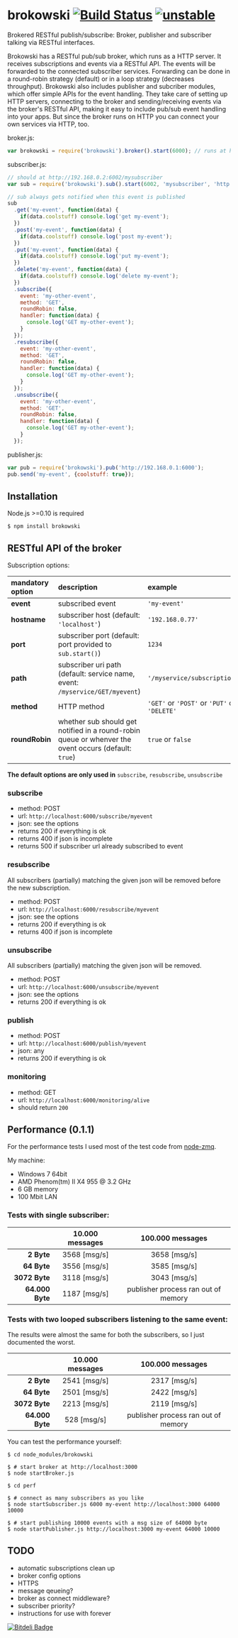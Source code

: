 brokowski [![Build Status](https://secure.travis-ci.org/Horsed/brokowski.png)](http://travis-ci.org/Horsed/brokowski) [![unstable](http://hughsk.github.io/stability-badges/dist/unstable.svg)](http://github.com/hughsk/stability-badges)
===========
 
Brokered RESTful publish/subscribe: Broker, publisher and subscriber talking via RESTful interfaces.

Brokowski has a RESTful pub/sub broker, which runs as a HTTP server. It receives subscriptions and events via a RESTful API. The events will be forwarded to the connected subscriber services. Forwarding can be done in a round-robin strategy (default) or in a loop strategy (decreases throughput).
Brokowski also includes publisher and subcriber modules, which offer simple APIs for the event handling. They take care of setting up HTTP servers, connecting to the broker and sending/receiving events via the broker's RESTful API, making it easy to include pub/sub event handling into your apps. But since the broker runs on HTTP you can connect your own services via HTTP, too.

broker.js:
```js
var brokowski = require('brokowski').broker().start(6000); // runs at http://192.168.0.1:6000
```

subscriber.js:
```js
// should at http://192.168.0.2:6002/mysubscriber
var sub = require('brokowski').sub().start(6002, 'mysubscriber', 'http://192.168.0.1:6000');

// sub always gets notified when this event is published
sub
  .get('my-event', function(data) {
    if(data.coolstuff) console.log('get my-event');
  })
  .post('my-event', function(data) {
    if(data.coolstuff) console.log('post my-event');
  })
  .put('my-event', function(data) {
    if(data.coolstuff) console.log('put my-event');
  })
  .delete('my-event', function(data) {
    if(data.coolstuff) console.log('delete my-event');
  })
  .subscribe({
    event: 'my-other-event',
    method: 'GET',
    roundRobin: false,
    handler: function(data) {
      console.log('GET my-other-event');
    }
  });
  .resubscribe({
    event: 'my-other-event',
    method: 'GET',
    roundRobin: false,
    handler: function(data) {
      console.log('GET my-other-event');
    }
  });
  .unsubscribe({
    event: 'my-other-event',
    method: 'GET',
    roundRobin: false,
    handler: function(data) {
      console.log('GET my-other-event');
    }
  });
```

publisher.js:
```js
var pub = require('brokowski').pub('http://192.168.0.1:6000');
pub.send('my-event', {coolstuff: true});
```

## Installation

  Node.js >=0.10 is required

    $ npm install brokowski

## RESTful API of the broker

  Subscription options:
  
| mandatory option | description                                                                                              | example                                                      |
| :--------------- | :------------------------------------------------------------------------------------------------------- | :----------------------------------------------------------- |
| **event**        | subscribed event                                                                                         | ```'my-event'```                                             |
| **hostname**     | subscriber host (default: ```'localhost'```)                                                             | ```'192.168.0.77'```                                         |
| **port**         | subscriber port (default: port provided to ```sub.start()```)                                            | ```1234```                                                   |
| **path**         | subscriber uri path (default: service name, event: ```/myservice/GET/myevent```)                         | ```'/myservice/subscriptions'```                             |
| **method**       | HTTP method                                                                                              | ```'GET'``` or ```'POST'``` or ```'PUT'``` or ```'DELETE'``` |
| **roundRobin**   | whether sub should get notified in a round-robin queue or whenver the ovent occurs (default: ```true```) | ```true``` or ```false```                                    |

  **The default options are only used in** ```subscribe```, ```resubscribe```, ```unsubscribe```

### subscribe

  * method: POST
  * url: ```http://localhost:6000/subscribe/myevent```
  * json: see the options
  * returns 200 if everything is ok
  * returns 400 if json is incomplete
  * returns 500 if subscriber url already subscribed to event

### resubscribe

  All subscribers (partially) matching the given json will be removed before the new subscription.
  * method: POST
  * url: ```http://localhost:6000/resubscribe/myevent```
  * json: see the options
  * returns 200 if everything is ok
  * returns 400 if json is incomplete

### unsubscribe

  All subscribers (partially) matching the given json will be removed.
  * method: POST
  * url: ```http://localhost:6000/unsubscribe/myevent```
  * json: see the options
  * returns 200 if everything is ok

### publish

  * method: POST
  * url: ```http://localhost:6000/publish/myevent```
  * json: any
  * returns 200 if everything is ok

### monitoring

  * method: GET
  * url: ```http://localhost:6000/monitoring/alive```
  * should return ```200```

## Performance (0.1.1)

  For the performance tests I used most of the test code from [node-zmq](https://github.com/JustinTulloss/zeromq.node).

  My machine:

  * Windows 7 64bit
  * AMD Phenom(tm) II X4 955 @ 3.2 GHz
  * 6 GB memory
  * 100 Mbit LAN

### Tests with single subscriber:

|                 | **10.000  messages** | **100.000 messages** |
| --------------: |:--------------------:| :-------------------:|
|      **2 Byte** | 3568 [msg/s]         | 3658 [msg/s]         |
|     **64 Byte** | 3556 [msg/s]         | 3585 [msg/s]         |
|   **3072 Byte** | 3118 [msg/s]         | 3043 [msg/s]         |
| **64.000 Byte** | 1187 [msg/s]         | publisher process ran out of memory |

### Tests with two looped subscribers listening to the same event:

  The results were almost the same for both the subscribers, so I just documented the worst.

|                 | **10.000  messages** | **100.000 messages** |
| --------------: |:--------------------:| :-------------------:|
|      **2 Byte** | 2541 [msg/s]         | 2317 [msg/s]         |
|     **64 Byte** | 2501 [msg/s]         | 2422 [msg/s]         |
|   **3072 Byte** | 2213 [msg/s]         | 2119 [msg/s]         |
| **64.000 Byte** | 528 [msg/s]          | publisher process ran out of memory |

  You can test the performance yourself:

    $ cd node_modules/brokowski
    
    $ # start broker at http://localhost:3000
    $ node startBroker.js

    $ cd perf

    $ # connect as many subscribers as you like
    $ node startSubscriber.js 6000 my-event http://localhost:3000 64000 10000
    
    $ # start publishing 10000 events with a msg size of 64000 byte
    $ node startPublisher.js http://localhost:3000 my-event 64000 10000 

## TODO

  * automatic subscriptions clean up
  * broker config options
  * HTTPS
  * message qeueing?
  * broker as connect middleware?
  * subscriber priority?
  * instructions for use with forever

[![Bitdeli Badge](https://d2weczhvl823v0.cloudfront.net/Horsed/brokowski/trend.png)](https://bitdeli.com/free "Bitdeli Badge")
